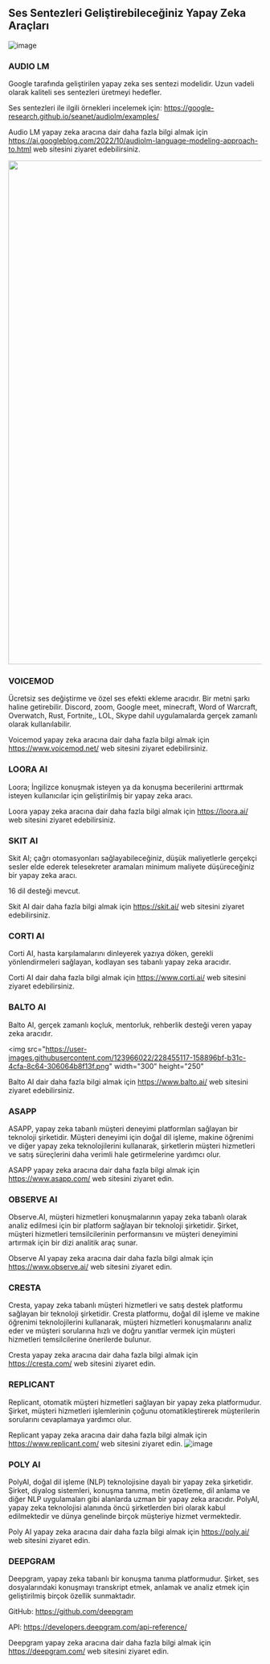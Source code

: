 ## Ses Sentezleri Geliştirebileceğiniz Yapay Zeka Araçları 

![image](https://user-images.githubusercontent.com/123966022/225603479-6c36aa2c-fd87-4ee9-a5c8-216ecc73f235.png)


### AUDIO LM
Google tarafında geliştirilen yapay zeka ses sentezi modelidir. Uzun vadeli olarak kaliteli ses sentezleri üretmeyi hedefler.

Ses sentezleri ile ilgili örnekleri incelemek için: https://google-research.github.io/seanet/audiolm/examples/ 

Audio LM yapay zeka aracına dair daha fazla bilgi almak için https://ai.googleblog.com/2022/10/audiolm-language-modeling-approach-to.html web sitesini ziyaret edebilirsiniz. 


<img style="width:1000px" src="https://blogger.googleusercontent.com/img/b/R29vZ2xl/AVvXsEgdFRqUq5R0CwA7eaE0qAXStL2AAZw3LNOxus3NYoz_JkbWSXz1ydyb839s0Z5qPk_wTGgAYL4B_XZBQRXaSsYtb9RYZZpf8kB8UjhwbGMZBhqswxse110R2OaVc4szGTvcSqZLm4hSCQ3howGlmEMoJxhvonK3MWkp49RquIhciqCJ349fCv6KxvUl/s960/image4.png" />

### VOICEMOD
Ücretsiz ses değiştirme ve özel ses efekti ekleme aracıdır. Bir metni şarkı haline getirebilir. Discord, zoom, Google meet, minecraft, Word of Warcraft, Overwatch, Rust, Fortnite,, LOL, Skype dahil uygulamalarda gerçek zamanlı olarak kullanılabilir.

Voicemod yapay zeka aracına dair daha fazla bilgi almak için https://www.voicemod.net/  web sitesini ziyaret edebilirsiniz.

### LOORA AI
Loora; İngilizce konuşmak isteyen ya da konuşma becerilerini arttırmak isteyen kullanıcılar için geliştirilmiş bir yapay zeka aracı. 

Loora yapay zeka aracına dair daha fazla bilgi almak için https://loora.ai/ web sitesini ziyaret edebilirsiniz. 

### SKIT AI 
Skit AI; çağrı otomasyonları sağlayabileceğiniz, düşük maliyetlerle gerçekçi sesler elde ederek telesekreter aramaları minimum maliyete düşüreceğiniz bir yapay zeka aracı. 

16 dil desteği mevcut. 

Skit AI dair daha fazla bilgi almak için https://skit.ai/ web sitesini ziyaret edebilirsiniz. 

### CORTI AI
Corti AI, hasta karşılamalarını dinleyerek yazıya döken, gerekli yönlendirmeleri sağlayan, kodlayan ses tabanlı yapay zeka aracıdır. 

Corti AI dair daha fazla bilgi almak için https://www.corti.ai/ web sitesini ziyaret edebilirsiniz. 

### BALTO AI
Balto AI, gerçek zamanlı koçluk, mentorluk, rehberlik desteği veren yapay zeka aracıdır. 

<img src="https://user-images.githubusercontent.com/123966022/228455117-158896bf-b31c-4cfa-8c64-306064b8f13f.png" width="300" height="250"

Balto AI dair daha fazla bilgi almak için https://www.balto.ai/ web sitesini ziyaret edebilirsiniz. 

### ASAPP 
ASAPP, yapay zeka tabanlı müşteri deneyimi platformları sağlayan bir teknoloji şirketidir. Müşteri deneyimi için doğal dil işleme, makine öğrenimi ve diğer yapay zeka teknolojilerini kullanarak, şirketlerin müşteri hizmetleri ve satış süreçlerini daha verimli hale getirmelerine yardımcı olur.

ASAPP yapay zeka aracına dair daha fazla bilgi almak için https://www.asapp.com/ web sitesini ziyaret edin. 

### OBSERVE AI
Observe.AI, müşteri hizmetleri konuşmalarının yapay zeka tabanlı olarak analiz edilmesi için bir platform sağlayan bir teknoloji şirketidir. Şirket, müşteri hizmetleri temsilcilerinin performansını ve müşteri deneyimini artırmak için bir dizi analitik araç sunar.

Observe AI yapay zeka aracına dair daha fazla bilgi almak için https://www.observe.ai/ web sitesini ziyaret edin. 

### CRESTA 
Cresta, yapay zeka tabanlı müşteri hizmetleri ve satış destek platformu sağlayan bir teknoloji şirketidir. Cresta platformu, doğal dil işleme ve makine öğrenimi teknolojilerini kullanarak, müşteri hizmetleri konuşmalarını analiz eder ve müşteri sorularına hızlı ve doğru yanıtlar vermek için müşteri hizmetleri temsilcilerine önerilerde bulunur. 

Cresta yapay zeka aracına dair daha fazla bilgi almak için https://cresta.com/ web sitesini ziyaret edin. 

### REPLICANT 
Replicant, otomatik müşteri hizmetleri sağlayan bir yapay zeka platformudur. Şirket, müşteri hizmetleri işlemlerinin çoğunu otomatikleştirerek müşterilerin sorularını cevaplamaya yardımcı olur.

Replicant yapay zeka aracına dair daha fazla bilgi almak için https://www.replicant.com/ web sitesini ziyaret edin. 
![image](https://user-images.githubusercontent.com/123966022/228455580-eab256ab-2d5c-419f-a50b-0fb8eab8661b.png)

### POLY AI 
PolyAI, doğal dil işleme (NLP) teknolojisine dayalı bir yapay zeka şirketidir. Şirket, diyalog sistemleri, konuşma tanıma, metin özetleme, dil anlama ve diğer NLP uygulamaları gibi alanlarda uzman bir yapay zeka aracıdır. 
PolyAI, yapay zeka teknolojisi alanında öncü şirketlerden biri olarak kabul edilmektedir ve dünya genelinde birçok müşteriye hizmet vermektedir.

Poly AI yapay zeka aracına dair daha fazla bilgi almak için https://poly.ai/ web sitesini ziyaret edin. 

### DEEPGRAM 
Deepgram, yapay zeka tabanlı bir konuşma tanıma platformudur. Şirket, ses dosyalarındaki konuşmayı transkript etmek, anlamak ve analiz etmek için geliştirilmiş birçok özellik sunmaktadır.

GitHub: https://github.com/deepgram 

API: https://developers.deepgram.com/api-reference/ 

Deepgram yapay zeka aracına dair daha fazla bilgi almak için https://deepgram.com/ web sitesini ziyaret edin. 

